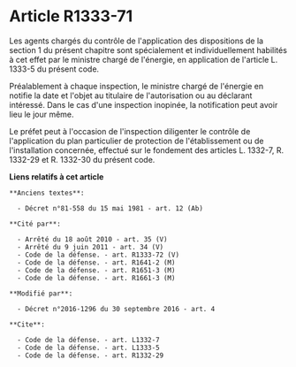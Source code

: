 # Article R1333-71

Les agents chargés du contrôle de l'application des dispositions de la section 1 du présent chapitre sont spécialement et
individuellement habilités à cet effet par le ministre chargé de l'énergie, en application de l'article L. 1333-5 du présent
code. 

Préalablement à chaque inspection, le ministre chargé de l'énergie en notifie la date et l'objet au titulaire de
l'autorisation ou au déclarant intéressé. Dans le cas d'une inspection inopinée, la notification peut avoir lieu le jour
même. 

Le préfet peut à l'occasion de l'inspection diligenter le contrôle de l'application du plan particulier de protection de
l'établissement ou de l'installation concernée, effectué sur le fondement des articles L. 1332-7, 
R. 1332-29 et R. 1332-30 du présent code.

**Liens relatifs à cet article**

	**Anciens textes**:

	  - Décret n°81-558 du 15 mai 1981 - art. 12 (Ab)

	**Cité par**:

	  - Arrêté du 18 août 2010 - art. 35 (V)
	  - Arrêté du 9 juin 2011 - art. 34 (V)
	  - Code de la défense. - art. R1333-72 (V)
	  - Code de la défense. - art. R1641-2 (M)
	  - Code de la défense. - art. R1651-3 (M)
	  - Code de la défense. - art. R1661-3 (M)

	**Modifié par**:

	  - Décret n°2016-1296 du 30 septembre 2016 - art. 4

	**Cite**:

	  - Code de la défense. - art. L1332-7
	  - Code de la défense. - art. L1333-5
	  - Code de la défense. - art. R1332-29
